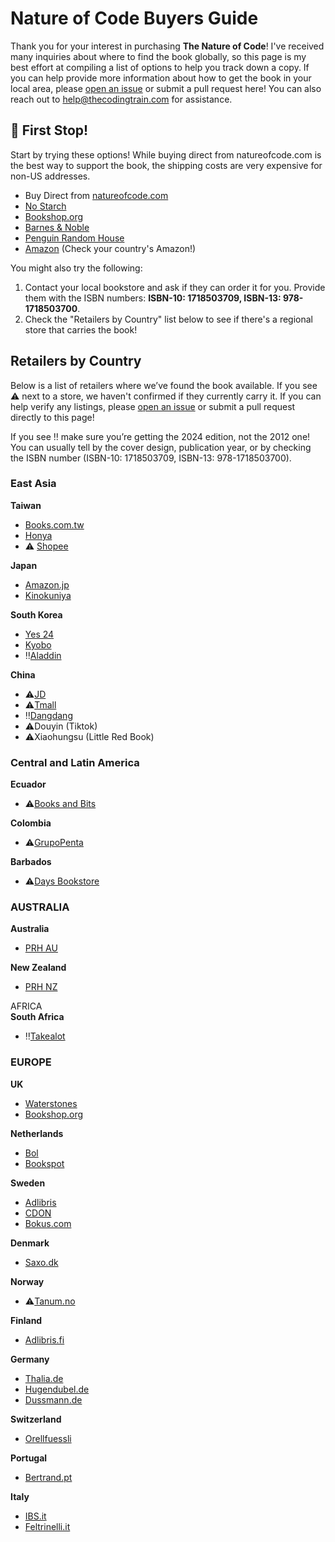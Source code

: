 # Nature of Code Buyers Guide

Thank you for your interest in purchasing **The Nature of Code**! I've received many inquiries about where to find the book globally, so this page is my best effort at compiling a list of options to help you track down a copy. If you can help provide more information about how to get the book in your local area, please [open an issue](https://github.com/nature-of-code/buyers-guide/issues) or submit a pull request here! You can also reach out to help@thecodingtrain.com for assistance.

## 🚉 First Stop!

Start by trying these options! While buying direct from natureofcode.com is the best way to support the book, the shipping costs are very expensive for non-US addresses.

* Buy Direct from [natureofcode.com](http://natureofcode.com)  
* [No Starch](https://nostarch.com/nature-code)  
* [Bookshop.org](https://bookshop.org/p/books/the-nature-of-code-daniel-shiffman/20597363?ean=9781718503700)  
* [Barnes & Noble](https://www.barnesandnoble.com/w/the-nature-of-code-daniel-shiffman/1114086024)  
* [Penguin Random House](https://www.penguinrandomhouse.com/books/739590/the-nature-of-code-by-daniel-shiffman/)  
* [Amazon](https://amzn.to/4e3243y) (Check your country's Amazon!)

You might also try the following:

1. Contact your local bookstore and ask if they can order it for you. Provide them with the ISBN numbers: **ISBN-10: 1718503709, ISBN-13: 978-1718503700**.  
2. Check the "Retailers by Country" list below to see if there's a regional store that carries the book!

## Retailers by Country

Below is a list of retailers where we’ve found the book available. If you see ⚠️ next to a store, we haven't confirmed if they currently carry it. If you can help verify any listings, please [open an issue](https://github.com/nature-of-code/buyers-guide/issues) or submit a pull request directly to this page! 

If you see ‼️ make sure you’re getting the 2024 edition, not the 2012 one! You can usually tell by the cover design, publication year, or by checking the ISBN number (ISBN-10: 1718503709, ISBN-13: 978-1718503700).

### East Asia

**Taiwan**

* [Books.com.tw](https://www.books.com.tw/products/F01a368933?sloc=main)  
* [Honya](https://www.sanmin.com.tw/product/index/013244388)  
* ⚠️ [Shopee](https://shopee.tw/) 

**Japan**

* [Amazon.jp](https://www.amazon.co.jp/dp/1718503709?ref_=cm_sw_r_cp_ud_dp_7F31846DFXY47TCHZGXD)   
* [Kinokuniya](https://www.kinokuniya.co.jp/f/dsg-02-9781718503700)

**South Korea**

* [Yes 24](https://www.yes24.com/Product/Goods/122510645)  
* [Kyobo](https://product.kyobobook.co.kr/detail/S000209056985)  
* ‼️[Aladdin](https://www.aladin.co.kr/shop/wproduct.aspx?ItemId=323217460)

**China**

* ⚠️[JD](https://corporate.jd.com/)  
* ⚠️[Tmall](https://www.tmall.com/)  
* ‼️[Dangdang](http://product.dangdang.com/11826562379.html)  
* ⚠️Douyin (Tiktok)  
* ⚠️Xiaohungsu (Little Red Book)

### Central and Latin America

**Ecuador**

* ⚠️[Books and Bits](https://www.booksandbits.ec/)

**Colombia**

* ⚠️[GrupoPenta](https://www.facebook.com/ByTheBookGeek/)

**Barbados**

* ⚠️[Days Bookstore](https://daysbookstore.com/)

### AUSTRALIA

**Australia**

* [PRH AU](https://www.penguin.com.au/books/the-nature-of-code-9781718503700)

**New Zealand**

* [PRH NZ](https://www.penguin.co.nz/books/the-nature-of-code-9781718503700)

AFRICA  
**South Africa**

* ‼️[Takealot](https://www.takealot.com/the-nature-of-code/PLID93921095)

### EUROPE

**UK**

* [Waterstones](https://www.waterstones.com/book/the-nature-of-code/daniel-shiffman/9781718503700)  
* [Bookshop.org](https://uk.bookshop.org/p/books/the-nature-of-code-daniel-shiffman/7678653?ean=9781718503700)

**Netherlands**

* [Bol](https://www.bol.com/nl/nl/p/the-nature-of-code/9300000169959900/?bltgh=lE-x4NOoIOJTxR5XVYtADA.2_6.7.ProductImage)  
* [Bookspot](https://www.bruna.nl/engelse-boeken/the-nature-of-code-9781718503700)

**Sweden**

* [Adlibris](https://www.adlibris.com/se/bok/the-nature-of-code-9781718503700)  
* [CDON](https://cdon.se/produkt/the-nature-of-code-haftad-eng-375c075606e555ca/)  
* [Bokus.com](https://www.bokus.com/bok/9781718503700/the-nature-of-code/)

**Denmark**

* [Saxo.dk](https://www.saxo.com/dk/the-nature-of-code_bog_9781718503700)

**Norway**

* ⚠️[Tanum.no](https://www.tanum.no/)

**Finland**

* [Adlibris.fi](https://www.adlibris.com/se/bok/the-nature-of-code-9781718503700)

**Germany**

* [Thalia.de](https://www.thalia.de/shop/home/artikeldetails/A1069471844)  
* [Hugendubel.de](https://www.hugendubel.de/de/buch_kartoniert/daniel_shiffman-the_nature_of_code-46872129-produkt-details.html)  
* [Dussmann.de](https://www.kulturkaufhaus.de/de/detail/ISBN-9781718503700/Shiffman-Daniel/The-Nature-of-Code)

**Switzerland**

* [Orellfuessli](https://www.orellfuessli.ch/shop/home/artikeldetails/A1069471844)

**Portugal**

* [Bertrand.pt](https://www.bertrand.pt/livro/the-nature-of-code-daniel-shiffman/29938217)

**Italy**

* [IBS.it](https://www.ibs.it/nature-of-code-simulating-natural-libro-inglese-daniel-shiffman/e/9781718503700?queryId=06dc47217b677370a38221478453deab)  
* [Feltrinelli.it](https://www.lafeltrinelli.it/nature-of-code-simulating-natural-libro-inglese-daniel-shiffman/e/9781718503700?queryId=fc669c1d763acbe6254858e9a89aaba5)


